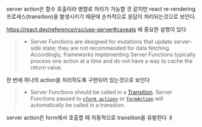 server action은 함수 호출이라 병렬로 처리가 가능할 것 같지만 react re-rendering 프로세스(transition)을 발생시키기 때문에 순차적으로 응답이 처리되는것으로 보인다.

https://react.dev/reference/rsc/use-server#caveats 에 중요한 설명이 있다

> - Server Functions are designed for mutations that update server-side state; they are not recommended for data fetching. Accordingly, frameworks implementing Server Functions typically process one action at a time and do not have a way to cache the return value.

한 번에 하나의 action을 처리하도록 구현되어 있는것으로 보인다

> - Server Functions should be called in a [Transition](https://react.dev/reference/react/useTransition). Server Functions passed to [`<form action>`](https://react.dev/reference/react-dom/components/form#props) or [`formAction`](https://react.dev/reference/react-dom/components/input#props) will automatically be called in a transition.

server action은 form에서 호출할 때 자동적으로 transition을 유발한다
ㅐ
